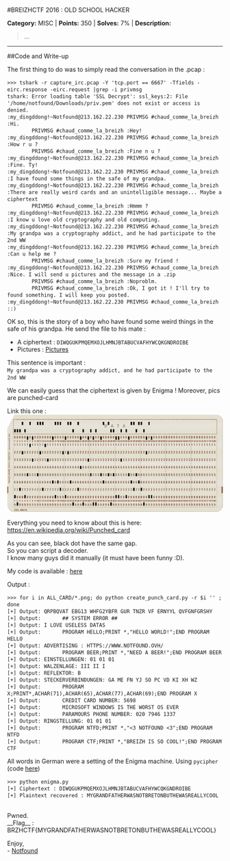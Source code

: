 #BREIZHCTF 2016 : OLD SCHOOL HACKER

**Category:** MISC |
**Points:** 350 |
**Solves:** 7% |
**Description:** 

> ...



---

##Code and Write-up

The first thing to do was to simply read the conversation in the .pcap :

```
>>> tshark -r capture_irc.pcap -Y 'tcp.port == 6667' -Tfields -eirc.response -eirc.request |grep -i privmsg
tshark: Error loading table 'SSL Decrypt': ssl_keys:2: File '/home/notfound/Downloads/priv.pem' does not exist or access is denied.
:my_dingddong!~Notfound@213.162.22.230 PRIVMSG #chaud_comme_la_breizh :Hi.
        PRIVMSG #chaud_comme_la_breizh :Hey!
:my_dingddong!~Notfound@213.162.22.230 PRIVMSG #chaud_comme_la_breizh :How r u ?
        PRIVMSG #chaud_comme_la_breizh :Fine n u ?
:my_dingddong!~Notfound@213.162.22.230 PRIVMSG #chaud_comme_la_breizh :Fine. Ty!
:my_dingddong!~Notfound@213.162.22.230 PRIVMSG #chaud_comme_la_breizh :I have found some things in the safe of my grandpa.
:my_dingddong!~Notfound@213.162.22.230 PRIVMSG #chaud_comme_la_breizh :There are really weird cards and an unintelligible message... Maybe a ciphertext
        PRIVMSG #chaud_comme_la_breizh :Hmmm ?
:my_dingddong!~Notfound@213.162.22.230 PRIVMSG #chaud_comme_la_breizh :I know u love old cryptography and old computing.
:my_dingddong!~Notfound@213.162.22.230 PRIVMSG #chaud_comme_la_breizh :My grandpa was a cryptography addict, and he had participate to the 2nd WW
:my_dingddong!~Notfound@213.162.22.230 PRIVMSG #chaud_comme_la_breizh :Can u help me ?
        PRIVMSG #chaud_comme_la_breizh :Sure my friend !
:my_dingddong!~Notfound@213.162.22.230 PRIVMSG #chaud_comme_la_breizh :Nice. I will send u pictures and the message in a .zip
        PRIVMSG #chaud_comme_la_breizh :Noproblm.
        PRIVMSG #chaud_comme_la_breizh :Ok, I got it ! I'll try to found something. I will keep you posted.
:my_dingddong!~Notfound@213.162.22.230 PRIVMSG #chaud_comme_la_breizh ::)
```

OK so, this is the story of a boy who have found some weird things in the safe of his grandpa.
He send the file to his mate :
- A ciphertext : `DIWQGUKPMQEMXOJLHMNJBTABUCVAFHYWCQKGNDROIBE`
- Pictures : [Pictures](https://github.com/notfound-404/BREIZHCTF2K16/blob/master/OLD_SCHOOL_HACKER/ALL_CARD)

This sentence is important :<br>
`My grandpa was a cryptography addict, and he had participate to the 2nd WW`

We can easily guess that the ciphertext is given by Enigma !
Moreover, pics are punched-card<br>

Link this one :<br>
![blre](https://github.com/notfound-404/BREIZHCTF2K16/blob/master/OLD_SCHOOL_HACKER/ALL_CARD/IMG_0Ajrs0VD7Q1.png)

Everything you need to know about this is here:<br>https://en.wikipedia.org/wiki/Punched_card

As you can see, black dot have the same gap.<br>
So you can script a decoder.<br>
I know many guys did it manually (it must have been funny :D).

My code is available : [here](https://github.com/notfound-404/BREIZHCTF2K16/blob/master/OLD_SCHOOL_HACKER/create_punch_card.py)

Output : 
```
>>> for i in ALL_CARD/*.png; do python create_punch_card.py -r $i '' ; done
[+] Output: QRPBQVAT EBG13 WHFG2YBFR GUR TNZR VF ERNYYL QVFGNFGRSHY
[+] Output:       ## SYSTEM ERROR ##
[+] Output: I LOVE USELESS DATAS
[+] Output:       PROGRAM HELLO;PRINT *,"HELLO WORLD!";END PROGRAM HELLO
[+] Output: ADVERTISING : HTTPS://WWW.NOTFOUND.OVH/
[+] Output:       PROGRAM BEER;PRINT *,"NEED A BEER!";END PROGRAM BEER
[+] Output: EINSTELLUNGEN: 01 01 01
[+] Output: WALZENLAGE: III II I
[+] Output: REFLEKTOR: B
[+] Output: STECKERVERBINDUNGEN: GA ME FN YJ SO PC VD KI XH WZ
[+] Output:       PROGRAM X;PRINT*,ACHAR(71),ACHAR(65),ACHAR(77),ACHAR(69);END PROGRAM X
[+] Output:       CREDIT CARD NUMBER: 5698
[+] Output:       MICROSOFT WINDOWS IS THE WORST OS EVER
[+] Output:       PARAMOURS PHONE NUMBER: 020 7946 1337
[+] Output: RINGSTELLUNG: 01 01 01
[+] Output:       PROGRAM NTFD;PRINT *,"<3 NOTFOUND <3";END PROGRAM NTFD
[+] Output:       PROGRAM CTF;PRINT *,"BREIZH IS SO COOL!";END PROGRAM CTF
```

All words in German were a setting of the Enigma machine.
Using `pycipher` (code [here](https://github.com/notfound-404/BREIZHCTF2K16/blob/master/OLD_SCHOOL_HACKER/enigma.py))

```
>>> python enigma.py
[+] Ciphertext : DIWQGUKPMQEMXOJLHMNJBTABUCVAFHYWCQKGNDROIBE
[+] Plaintext recovered : MYGRANDFATHERWASNOTBRETONBUTHEWASREALLYCOOL
```

<br>
Pwned.<br>
__Flag__ : BRZHCTF{MYGRANDFATHERWASNOTBRETONBUTHEWASREALLYCOOL}

Enjoy,<br>
\- [Notfound](https://www.notfound.ovh)

